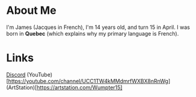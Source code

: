 # About Me
I'm James (Jacques in French), I'm 14 years old, and turn 15 in April. I was born in **Quebec** (which explains why my primary language is French).

# Links

[Discord](https://dsc.gg/wumpkingdom)
(YouTube)[https://youtube.com/channel/UCC1TW4kMMdmrfWXBX8nRnWg]
(ArtStation)[https://artstation.com/Wumpter15]


